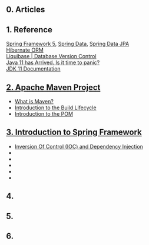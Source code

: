 ## 0. Articles


## 1. Reference
[Spring Framework 5](https://spring.io/), [Spring Data](https://spring.io/projects/spring-data), [Spring Data JPA](https://spring.io/projects/spring-data-jpa)\
[Hibernate ORM](https://github.com/Blackdog-Programmer/Spring-Framework-Master/edit/master/README.md)\
[Liquibase | Database Version Control](https://www.liquibase.org/)\
[Java 11 has Arrived. Is it time to panic?](https://learnprogramming.academy/programming/java-11-has-arrived-is-it-time-to-panic/)\
[JDK 11 Documentation](https://docs.oracle.com/en/java/javase/11/)


## [2. Apache Maven Project](http://maven.apache.org/index.html)
<ul>
  <li><a href="http://maven.apache.org/what-is-maven.html">What is Maven?</a></li>
  <li><a href="http://maven.apache.org/guides/introduction/introduction-to-the-lifecycle.html">Introduction to the Build Lifecycle</a></li>
  <li><a href="http://maven.apache.org/guides/introduction/introduction-to-the-pom.html">Introduction to the POM</a></li>
</ul>


## [3. Introduction to Spring Framework](https://www.javatpoint.com/spring-tutorial)
<ul>
  <li><a href="">Inversion Of Control (IOC) and Dependency Injection</a></li>
  <li><a href=""> </a></li>
  <li><a href=""> </a></li>
  <li><a href=""> </a></li>
  <li><a href=""> </a></li>
  <li><a href=""> </a></li>
</ul>


## 4.


## 5.


## 6.

